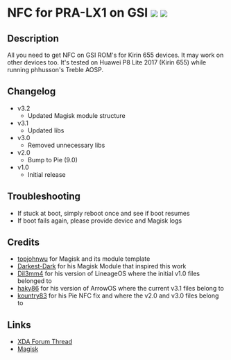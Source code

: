 # **NFC for PRA-LX1 on GSI** <img src="https://img.shields.io/badge/XDA-Thread-yellow.svg?longCache=true&style=flat-square"> <img src="https://img.shields.io/badge/Status-Stable-green.svg?longCache=true&style=flat-square">

## Description
All you need to get NFC on GSI ROM's for Kirin 655 devices.
It may work on other devices too.
It's tested on Huawei P8 Lite 2017 (Kirin 655) while running phhusson's Treble AOSP.

## Changelog
- v3.2
  - Updated Magisk module structure
- v3.1
  - Updated libs
- v3.0
  - Removed unnecessary libs
- v2.0
  - Bump to Pie (9.0)
- v1.0
  - Initial release

## Troubleshooting
 - If stuck at boot, simply reboot once and see if boot resumes
 - If boot fails again, please provide device and Magisk logs

## Credits
- [topjohnwu](https://forum.xda-developers.com/member.php?u=4470081) for Magisk and its module template
- [Darkest-Dark](https://forum.xda-developers.com/member.php?u=9044321) for his Magisk Module that inspired this work
- [Dil3mm4](https://forum.xda-developers.com/member.php?u=9034316) for his version of LineageOS where the initial v1.0 files belonged to
- [haky86](https://forum.xda-developers.com/member.php?u=4883214) for his version of ArrowOS where the current v3.1 files belong to
- [kountry83](https://forum.xda-developers.com/member.php?u=3756725) for his Pie NFC fix and where the v2.0 and v3.0 files belong to

## Links
- [XDA Forum Thread](https://forum.xda-developers.com/p8lite/p8-lite-2017-development/flashable-nfc-kirin655-devices-t3811916)
- [Magisk](https://forum.xda-developers.com/apps/magisk/official-magisk-v7-universal-systemless-t3473445)
